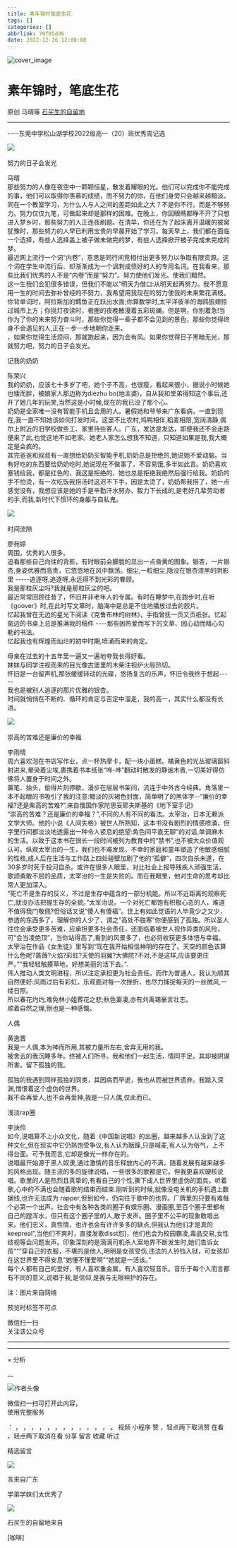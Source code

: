 ```yaml
---
title: 素年锦时笔底生花
tags: []
categories: []
abbrlink: 70f85dd6
date: 2022-12-16 12:00:00
---
```


![cover_image](20221216素年锦时笔底生花/img1.jpg)

#  素年锦时，笔底生花

原创  马晴等  [ 石买生的自留地 ](javascript:void\(0\);)

__ _ _ _ _

\----东莞中学松山湖学校2022级高一（20）班优秀周记选

  

![](20221216素年锦时笔底生花/img2.png)
​

  
努力的日子会发光

马晴  
那些努力的人像在夜空中一颗颗恒星，散发着耀眼的光。他们可以完成你不能完成的事，他们可以取得你羡慕的成绩，而不努力的你，在他们身旁只会越来越黯淡。  
同在一个教室学习，为什么人与人之间的差距如此之大？不是你不行。而是不够努力。努力仅仅九笔，可做起来却是那样的困难。在晚上，你因眼睛都睁不开了只想进入梦乡时，那些努力的人正连夜刷题。在清早，你还在为了起床离开温暖的被窝犹豫时，那些努力的人早已利用宝贵的早晨开始了学习。每天早上，我们都在面临一个选择，有些人选择盖上被子做未做完的梦，有些人选择掀开被子完成未完成的梦。  
最近网上流行一个词“内卷”，意思是同行间竞相付出更多努力以争取有限资源。这个词在学生中流行后、却渐渐成为一个讽刺成债好的人的专用名词。在我看来，那些比我们优秀的人不是“内卷”而是“努力”。努力使他们发光。使我们黯然。  
这一生我们会犯很多错误，但我们不能以“明天为借口:从明天起再努力。我不愿意用一生的时间去弥补曾经的不努力，我希望用我现在的努力使我的未来繁花满枝。  
你背单词时，阿拉斯加的鳕鱼正在跃出水面;你算数学时,太平洋彼羊的海鸥振翅掠过城市上方；你挑灯夜读时，极圈的夜晚散漫着五彩斑斓。但是啊，你别着急!当你为了你的未来努力奋斗时，那些你觉得一辈子都不会见到的景色，那些你觉得终身不会遇见的人,正在一步一步地朝你走来。  
，如果你觉得生活烦闷，那就跑起来，因为会有风。如果你觉得日子黑暗无光，那就努力吧，努力的日子会发光。

  

  

  
记我的奶奶

陈荣兴  
我的奶奶，应该七十多岁了吧，她个子不高，也很瘦，看起来很小，据说小时候她也矮而胖，被娘家人那边称为diézhu
bo(地主婆)，自从我和堂弟得知这个事后,还开了她几年的玩笑,当然这是小时候,现在的我已没了那个心。  
奶奶是全家唯一没有智能手机且会用的人。暑假她和爷爷来广东看病，一直到现在,我一直不知她该如何打发时间。这里不比农村,鸡鸭相伴,稻麦相陪,宽阔清静,偶尔上附近的旧学校做些工、家里待些客人。广东，发达是发达，即便我还不会走路便来了此,也觉这地不如老家。她老人家怎么想我不知道，只知道如果是我,我大概定是会疯的。  
其完爸爸和叔叔有一直想给奶奶买智能手机,奶奶总是拒绝的,她说她不爱动脑。当有好吃的东西要给奶奶吃时,她说现在不做事了，不容易饿,多半如此言。奶奶喜欢塞钱给我，都是红色的，我这是拒绝的，她也总是拒绝我绝然后强行给我。奶奶的手不怕烫，有一次吃饭我捞汤时这迟不下手，因是太烫了，奶奶帮我捞了，她一点感觉没有，我想应该是她的手是辛勤汗水努办、毅力下长成的,是老好几辈劳动者的手,而我,新时代下惯环的身躯与自私鬼。

  

![](20221216素年锦时笔底生花/img3.png)
​

  

时间流隙

廖苑婷  
周围，优秀的人很多。  
追看那些自己向往的背影，有时眼前会朦胧的显出一点昏黄的图象。银杏，一片银杏,身姿优雅而高贵，它悠悠地在风中飘荡。细尘,一粒细尘,隐没在银杏漆黑的阴影里
-----追逐呀,追逐呀,永远得不到光彩的眷顾。  
我是那粒灰尘吗?我就是那粒灰尘的吧。  
最近常常回顾往昔了，怀旧并非老年人的专属。有时在睡梦中,在跑步时,在听《goover》时,在此时写文章时，脑海中是总是不住地播放过去的胶片。  
忆起我曾在无边的星光下阅读《克鲁布林的树林》，手指曾抚一页又页纸张。忆起窗边的书桌上总是推满我的稿件
----那些因热爱而写下的文草、因心动而精心勾勒的书法。  
忆起我也有辉煌而灿烂的初中时期,喷涌而来的肯定。

母亲在过去的十五年里一遍又一遍地夸我长得好看。  
妹妹与同学注视而来的目光像古堡里的木柴注视炉火般热切。  
怀旧是一台留声机,那张缓缓转动的光碟，悠扬复古的乐声，怀旧令我终于想起-----  
我也是被别人追逐的那片优雅的银杏。  
时间就悄悄在不断的、循环的肯定与否定中溜走，我的高一，其实什么都没有长进。  
  

![](20221216素年锦时笔底生花/img4.png)
​

  
崇高的苦难还是廉价的幸福

李雨晴  
周六喜欢泡在书店写作业，点一杯热摩卡，配一块小蛋糕。橘黄色的光丛玻璃窗斜射进来,晕染着尘埃,裹携着书本纸张“哗-哗”翻动时散发的静谧木香,一切美好得仿佛将人置身于时间之外。  
置笔、抬头，偷得片刻停歇，漫步在层层书架间，流连于中外古今经典。角落里一本不起眼的书吸引了我的注意:黯淡的灰褐色封面，简单明了的黑体字--”廉价的幸福?还是柴高的苦难?”,来自俄国作家陀思妥耶夫斯基的《地下室手记》  
“崇高的苦难？还是廉价的幸福？”,不同的人有不同的看法。太宰治，日本无赖派文学大师。他的小说《人间失格》被世人所熟知，这本书没有剧烈的情感喷涌，但字里行间都淡淡地透露出一种令人紧息的绝望:角色间平直无聊”的对话,单调麻木的生活。以致于这本书在很长一段时间被列为教育中的“禁书”,也不被大众价值观认可。纵观太宰治的一生，我们也不难发现，不幸的家庭和童年塑造了他敏感细腻的性格,成人后在生活与工作路上四处碰壁加剧了他的“孤僻”，四次自杀未遂，在30多岁时死于投河自杀。或许在很多人眼里，对比社会上报导残疾人顽强生活，歌颂勇敢不屈的品质，太宰治的一生是失败的。而在我眼里，他对生命的思考却比常人更加深入。  
”死亡不是生存的反义，不过是生存中蕴含的一部分机能。所以不近距离的观察死亡,就没办法把握生存的全貌。”太军治说。一个对死亡都饱有积极心态的人，难道不值得我门敬佩?但俗话又说“傻人有傻福”。世上有如此觉语的人毕竟少之又少，参透的东西多了，理解你的人少了，谓之“高处不胜寒”你便感到了孤独。所以圣人往住会承受更多苦难，应承担更多社会责任，还面临着被世人视作异类的风险，可“会当凌绝顶”，当你站得高了,看到的风景多了，也必将收获更多体悟与幸福。太宰治在作品《女生徒》里写到“现在我开始相信神明的存在了。天空的颜色该算什么色呢?蔷薇?火焰?彩虹?天使的羽翼?大佛院?不对,不是这样,应该要更庄严。”"我轻轻触摸草地，好想美丽的活下去。”.  
伟人推动人类文明进程，所以注定承担更为社会责任。而作为普通人，我认为顺其自然便好:风雨过后有彩虹，乐观面对每一次挫折，也尽力捕捉每天的一丝微风,一缕日照。  
所以春花灼灼,难免林小姐葬花之悲;秋色妻凄,亦有刘禹锡豪言壮志。  
顺着自然之理,倒也是一种感慨。  
  
  

人偶

黄逸晋  
我是一人偶,本为神而所用,其被力量所左右,舍弃无用的我。  
被舍去的我沉睡多年。终被人们所寻。我和他们一起生活，情同手足。其却被阴谋所害。留下孤独的我。

孤独的我遇到同样孤独的同类，其因病而早逝，我也从而被世界遗弃。我踏入深渊,憎恨着这个虚伪的世界。  
我不会再爱人,也不会再爱神,我是一只人偶,仅此而已。  
  
  

  
浅淡rap圈

李泱伶  
如今,说唱算不上小众文化，随着《中国新说唱》的出圈，越来越多人认没到了这种文化,但在现实中它仍熟饱受争议,有人认为聒躁,只是喊麦,有人认为俗气，上不得台面。可予我而言,它却是像光一样存在的。  
说唱最开始源于黑人奴隶,通过激情的音乐释放内心的不满，随着发展有越来越多的风格出现。随主流的多的旋律说唱，一些很多的歌都是它。但我更喜欢硬核说唱。歌里的人是热烈且真挚的,有看自己的个性,撕下成人世界里虚伪的面具。听着歌,心中的不满也会随着歌的结束而结束.刚听到的时候,就像没电关机的手机遇上数据线,也许无法成为
rapper,但到如今，仍向往于歌中的也界。厂牌里的只要有难每个必第一个出声。社会中有各种各类的圈子有娱乐圈、漫画圈,至百个圈子里都有自己的蹚浑水，但只有这个圈子里的人,敢于发声。圈子里不公平的现象敢唱出来。他们忠义，真性情，也许也会有许许多多的缺点,但我认为他们才是真的keepreal”,当他们不爽时，直接发歌dìsst怼]，他们也会为校园霸凌,毒品交易,女性歧视等会问题发声。印象深刻的是滴滴司机杀人案地界不断发生时,她们告诉女孩““”穿自己的衣服，不堪的是他人,明明是女孩受伤,违法的人铃铛入狱，可女孩却在这世界里不得安息"她懂不懂爱啊”“她就是一活该。”  
每个人都有自己的爱好，有人喜欢重金属，有人喜欢轻音乐。音乐于每个人而言都有不同的意义,说唱于我,是信仰,是我与无限袒护的存在。  
  
  

注：图片来自网络

预览时标签不可点

微信扫一扫  
关注该公众号





****



****



×  分析

__

![作者头像](shared/img1.png)

微信扫一扫可打开此内容，  
使用完整服务

：  ，  ，  ，  ，  ，  ，  ，  ，  ，  ，  ，  ，  。  视频  小程序  赞  ，轻点两下取消赞  在看  ，轻点两下取消在看
分享  留言  收藏  听过

精选留言

![](shared/img89.jpg)

言来自广东

学弟学妹们太优秀了

![](shared/img4.jpg)

石买生的自留地来自

[咖啡]

